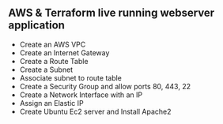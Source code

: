 AWS & Terraform live running webserver application
--------------------------------------------------

- Create an AWS VPC
- Create an Internet Gateway
- Create a Route Table
- Create a Subnet
- Associate subnet to route table
- Create a Security Group and allow ports 80, 443, 22
- Create a Network Interface with an IP
- Assign an Elastic IP
- Create Ubuntu Ec2 server and Install Apache2
